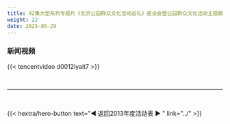 ```yaml
---
title: 42集大型系列专题片《北京公园群众文化活动巡礼》座谈会暨公园群众文化活动主题歌发布会
weight: 22
date: 2025-05-29
---
```


### 新闻视频

{{< tencentvideo d0012iyait7 >}}


<br>
<hr>
<br>

{{< hextra/hero-button text="◀ 返回2013年度活动表 ▶ " link="../" >}}